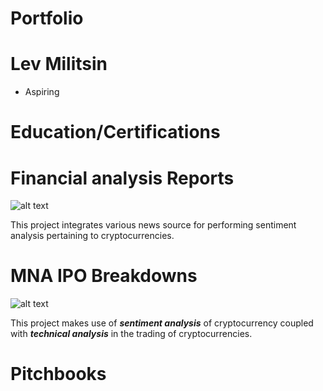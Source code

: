 # Portfolio
# Lev Militsin
* Aspiring 

# Education/Certifications


# Financial analysis Reports 
![alt text](andre-francois-mckenzie-iGYiBhdNTpE-unsplash.jpg)

This project integrates various news source for performing sentiment analysis pertaining to cryptocurrencies.


# MNA IPO Breakdowns
![alt text](maxim-hopman-fiXLQXAhCfk-unsplash.jpg)

This project makes use of ***sentiment analysis*** of cryptocurrency coupled with ***technical analysis*** in the trading of cryptocurrencies.

# Pitchbooks 
